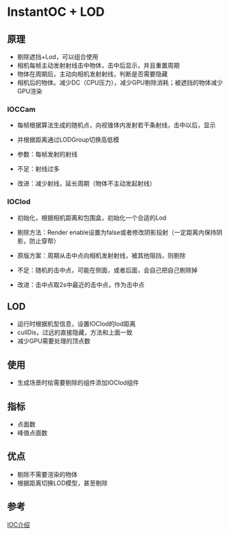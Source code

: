 # InstantOC + LOD


## 原理

- 剔除遮挡+Lod，可以组合使用
- 相机每帧主动发射射线击中物体，击中后显示，并且重置周期
- 物体在周期后，主动向相机发射射线，判断是否需要隐藏
- 相机后的物体。减少DC（CPU压力），减少GPU剔除消耗；被遮挡的物体减少GPU渲染

### IOCCam

- 每帧根据算法生成的随机点，向视锥体内发射若干条射线，击中以后，显示
- 并根据距离通过LODGroup切换高低模
- 参数：每帧发射的射线

- 不足：射线过多
- 改进：减少射线，延长周期（物体不主动发起射线）

### IOClod

- 初始化，根据相机距离和包围盒，初始化一个合适的Lod
- 剔除方法：Render enable设置为false或者修改阴影投射（一定距离内保持阴影，防止穿帮）
- 原版方案：周期从击中点向相机发射射线，被其他阻挡，则剔除

- 不足：随机的击中点，可能在侧面，或者后面，会自己把自己剔除掉
- 改进：击中点取2s中最近的击中点，作为击中点

## LOD

- 运行时根据机型信息，设置IOClod的lod距离
- cullDis，过远的直接隐藏，方法和上面一致
- 减少GPU需要处理的顶点数

## 使用

- 生成场景时给需要剔除的组件添加IOClod组件

## 指标

- 点面数
- 峰值点面数

## 优点

- 剔除不需要渲染的物体
- 根据距离切换LOD模型，甚至剔除

## 参考

[IOC介绍](https://blog.csdn.net/weixin_34186950/article/details/93576319)


